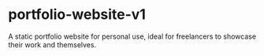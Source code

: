 # portfolio-website-v1
A static portfolio website for personal use, ideal for freelancers to showcase their work and themselves.
